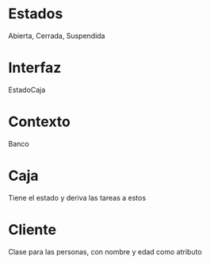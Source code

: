 # Estados

Abierta, Cerrada, Suspendida

# Interfaz

EstadoCaja

# Contexto

Banco

# Caja

Tiene el estado y deriva las tareas a estos

# Cliente

Clase para las personas, con nombre y edad como atributo
